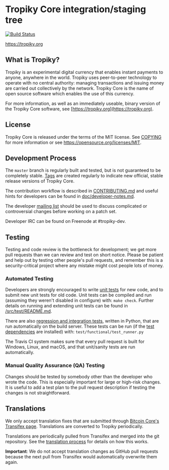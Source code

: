 Tropiky Core integration/staging tree
=====================================

[![Build Status](https://travis-ci.org/tropiky-project/tropiky.svg?branch=master)](https://travis-ci.org/tropiky-project/tropiky)

https://tropiky.org

What is Tropiky?
----------------

Tropiky is an experimental digital currency that enables instant payments to
anyone, anywhere in the world. Tropiky uses peer-to-peer technology to operate
with no central authority: managing transactions and issuing money are carried
out collectively by the network. Tropiky Core is the name of open source
software which enables the use of this currency.

For more information, as well as an immediately useable, binary version of
the Tropiky Core software, see [https://tropiky.org](https://tropiky.org).

License
-------

Tropiky Core is released under the terms of the MIT license. See [COPYING](COPYING) for more
information or see https://opensource.org/licenses/MIT.

Development Process
-------------------

The `master` branch is regularly built and tested, but is not guaranteed to be
completely stable. [Tags](https://github.com/tropiky-project/tropiky/tags) are created
regularly to indicate new official, stable release versions of Tropiky Core.

The contribution workflow is described in [CONTRIBUTING.md](CONTRIBUTING.md)
and useful hints for developers can be found in [doc/developer-notes.md](doc/developer-notes.md).

The developer [mailing list](https://groups.google.com/forum/#!forum/tropiky-dev)
should be used to discuss complicated or controversial changes before working
on a patch set.

Developer IRC can be found on Freenode at #tropiky-dev.

Testing
-------

Testing and code review is the bottleneck for development; we get more pull
requests than we can review and test on short notice. Please be patient and help out by testing
other people's pull requests, and remember this is a security-critical project where any mistake might cost people
lots of money.

### Automated Testing

Developers are strongly encouraged to write [unit tests](src/test/README.md) for new code, and to
submit new unit tests for old code. Unit tests can be compiled and run
(assuming they weren't disabled in configure) with: `make check`. Further details on running
and extending unit tests can be found in [/src/test/README.md](/src/test/README.md).

There are also [regression and integration tests](/test), written
in Python, that are run automatically on the build server.
These tests can be run (if the [test dependencies](/test) are installed) with: `test/functional/test_runner.py`

The Travis CI system makes sure that every pull request is built for Windows, Linux, and macOS, and that unit/sanity tests are run automatically.

### Manual Quality Assurance (QA) Testing

Changes should be tested by somebody other than the developer who wrote the
code. This is especially important for large or high-risk changes. It is useful
to add a test plan to the pull request description if testing the changes is
not straightforward.

Translations
------------

We only accept translation fixes that are submitted through [Bitcoin Core's Transifex page](https://www.transifex.com/projects/p/bitcoin/).
Translations are converted to Tropiky periodically.

Translations are periodically pulled from Transifex and merged into the git repository. See the
[translation process](doc/translation_process.md) for details on how this works.

**Important**: We do not accept translation changes as GitHub pull requests because the next
pull from Transifex would automatically overwrite them again.
